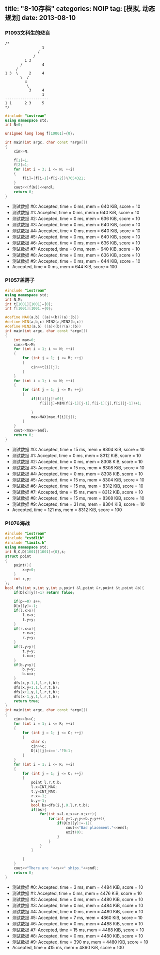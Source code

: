 title: "8-10存档"
categories: NOIP
tag: [模拟, 动态规划]
date: 2013-08-10
---

### P1093文科生的悲哀

	/*
					 1
	               /
	             /
	         1 3
	       /	     4
	     /
	1 3  \     2     4
	       \  /
	         4
	          \
	           3     4
	                 1
	--------------------
	1 1      2 3     5
	*/
```c++
#include "iostream"
using namespace std;
int N=0;

unsigned long long f[10001]={0};

int main(int argc, char const *argv[])
{
	cin>>N;

	f[1]=1;
	f[2]=1;
	for (int i = 3; i <= N; ++i)
	{
		f[i]=(f[i-1]+f[i-2])%7654321;
	}
	cout<<(f[N])<<endl;
	return 0;
}
```
* 测试数据 #0: Accepted, time = 0 ms, mem = 640 KiB, score = 10
* 测试数据 #1: Accepted, time = 0 ms, mem = 640 KiB, score = 10
* 测试数据 #2: Accepted, time = 0 ms, mem = 636 KiB, score = 10
* 测试数据 #3: Accepted, time = 0 ms, mem = 640 KiB, score = 10
* 测试数据 #4: Accepted, time = 0 ms, mem = 640 KiB, score = 10
* 测试数据 #5: Accepted, time = 0 ms, mem = 640 KiB, score = 10
* 测试数据 #6: Accepted, time = 0 ms, mem = 636 KiB, score = 10
* 测试数据 #7: Accepted, time = 0 ms, mem = 640 KiB, score = 10
* 测试数据 #8: Accepted, time = 0 ms, mem = 636 KiB, score = 10
* 测试数据 #9: Accepted, time = 0 ms, mem = 644 KiB, score = 10
* Accepted, time = 0 ms, mem = 644 KiB, score = 100

### P1057盖房子

```c++
#include "iostream"
using namespace std;
int N,M;
int t[1001][1001]={0};
int f[1001][1001]={0};

#define MAX(a,b) ((a)>(b)?(a):(b))
#define MIN(a,b,c) MIN2(a,MIN2(b,c))
#define MIN2(a,b) ((a)<(b)?(a):(b))
int main(int argc, char const *argv[])
{
	int max=0;
	cin>>N>>M;
	for (int i = 1; i <= N; ++i)
	{
		for (int j = 1; j <= M; ++j)
		{
			cin>>t[i][j];
		}
	}
	for (int i = 1; i <= N; ++i)
	{
		for (int j = 1; j <= M; ++j)
		{
			if(t[i][j]!=0){
				f[i][j]=MIN(f[i-1][j-1],f[i-1][j],f[i][j-1])+1;
	
			}
			max=MAX(max,f[i][j]);
		}
	}
	cout<<max<<endl;
	return 0;
}
```

* 测试数据 #0: Accepted, time = 15 ms, mem = 8304 KiB, score = 10
* 测试数据 #1: Accepted, time = 0 ms, mem = 8312 KiB, score = 10
* 测试数据 #2: Accepted, time = 0 ms, mem = 8308 KiB, score = 10
* 测试数据 #3: Accepted, time = 15 ms, mem = 8308 KiB, score = 10
* 测试数据 #4: Accepted, time = 0 ms, mem = 8308 KiB, score = 10
* 测试数据 #5: Accepted, time = 15 ms, mem = 8304 KiB, score = 10
* 测试数据 #6: Accepted, time = 15 ms, mem = 8312 KiB, score = 10
* 测试数据 #7: Accepted, time = 15 ms, mem = 8312 KiB, score = 10
* 测试数据 #8: Accepted, time = 15 ms, mem = 8308 KiB, score = 10
* 测试数据 #9: Accepted, time = 31 ms, mem = 8304 KiB, score = 10
* Accepted, time = 121 ms, mem = 8312 KiB, score = 100

### P1076海战
```c++
#include "iostream"
#include "cstdlib"
#include "limits.h"
using namespace std;
int R,C,D[1001][1001]={0},s;
struct point
{
	point(){
		x=y=0;
	}
	int x,y;
};
bool dfs(int x,int y,int p,point &l,point &r,point &t,point &b){
	if(D[x][y]!=1) return false;
	
	if(p==0) s++;
	D[x][y]=-1;
	if(l.x>x){
		l.x=x;
		l.y=y;
	}
	if(r.x<x){
		r.x=x;
		r.y=y;
	}
	if(t.y>y){
		t.y=y;
		t.x=x;
	}
	if(b.y<y){
		b.y=y;
		b.x=x;
	}
	dfs(x,y-1,1,l,r,t,b);
	dfs(x,y+1,1,l,r,t,b);
	dfs(x+1,y,1,l,r,t,b);
	dfs(x-1,y,1,l,r,t,b);
	return true;
}
int main(int argc, char const *argv[])
{
	cin>>R>>C;
	for (int i = 1; i <= R; ++i)
	{
		for (int j = 1; j <= C; ++j)
		{
			char c;
			cin>>c;
			D[i][j]=c=='.'?0:1;
		}
	}
	for (int i = 1; i <= R; ++i)
	{
		for (int j = 1; j <= C; ++j)
		{
			point l,r,t,b;
			l.x=INT_MAX;
			t.y=INT_MAX;
			r.x=-1;
			b.y=-1;
			bool bs=dfs(i,j,0,l,r,t,b);
			if(bs){
				for(int x=l.x;x<=r.x;x++){
					for(int y=t.y;y<=b.y;y++){
						if(D[x][y]!=-1){
							cout<<"Bad placement."<<endl;
							exit(0);
						}
					}
				}
			}

		}
	}
	cout<<"There are "<<s<<" ships."<<endl;
	return 0;
}
```

* 测试数据 #0: Accepted, time = 3 ms, mem = 4484 KiB, score = 10
* 测试数据 #1: Accepted, time = 0 ms, mem = 4476 KiB, score = 10
* 测试数据 #2: Accepted, time = 0 ms, mem = 4480 KiB, score = 10
* 测试数据 #3: Accepted, time = 0 ms, mem = 4484 KiB, score = 10
* 测试数据 #4: Accepted, time = 0 ms, mem = 4480 KiB, score = 10
* 测试数据 #5: Accepted, time = 7 ms, mem = 4860 KiB, score = 10
* 测试数据 #6: Accepted, time = 0 ms, mem = 4488 KiB, score = 10
* 测试数据 #7: Accepted, time = 15 ms, mem = 4488 KiB, score = 10
* 测试数据 #8: Accepted, time = 0 ms, mem = 4480 KiB, score = 10
* 测试数据 #9: Accepted, time = 390 ms, mem = 4480 KiB, score = 10
* Accepted, time = 415 ms, mem = 4860 KiB, score = 100
